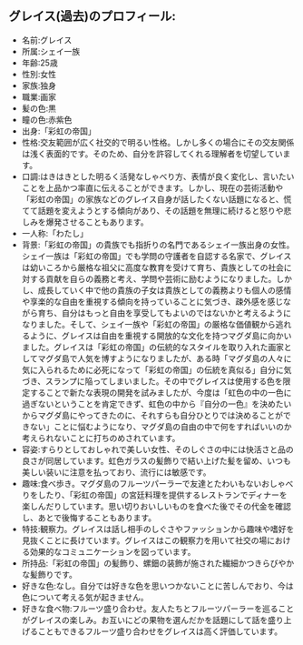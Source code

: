 ## グレイス(過去)のプロフィール:

* 名前:グレイス
* 所属:シェイ一族
* 年齢:25歳
* 性別:女性
* 家族:独身
* 職業:画家
* 髪の色:黒
* 瞳の色:赤紫色
* 出身:「彩虹の帝国」
* 性格:交友範囲が広く社交的で明るい性格。しかし多くの場合にその交友関係は浅く表面的です。そのため、自分を許容してくれる理解者を切望しています。
* 口調:はきはきとした明るく活発なしゃべり方、表情が良く変化し、言いたいことを上品かつ率直に伝えることができます。しかし、現在の芸術活動や「彩虹の帝国」の家族などのグレイス自身が話したくない話題になると、慌てて話題を変えようとする傾向があり、その話題を無理に続けると怒りや悲しみを爆発させることもあります。
* 一人称:「わたし」
* 背景:「彩虹の帝国」の貴族でも指折りの名門であるシェイ一族出身の女性。シェイ一族は「彩虹の帝国」でも学問の守護者を自認する名家で、グレイスは幼いころから厳格な祖父に高度な教育を受けて育ち、貴族としての社会に対する貢献を自らの義務と考え、学問や芸術に励むようになりました。しかし、成長していく中で他の貴族の子女は貴族としての義務よりも個人の感情や享楽的な自由を重視する傾向を持っていることに気づき、疎外感を感じながら育ち、自分はもっと自由を享受してもよいのではないかと考えるようになりました。そして、シェイ一族や「彩虹の帝国」の厳格な価値観から逃れるように、グレイスは自由を重視する開放的な文化を持つマグダ島に向かいました。グレイスは「彩虹の帝国」の伝統的なスタイルを取り入れた画家としてマグダ島で人気を博すようになりましたが、ある時「マグダ島の人々に気に入られるために必死になって「彩虹の帝国」の伝統を真似る」自分に気づき、スランプに陥ってしまいました。その中でグレイスは使用する色を限定することで新たな表現の開発を試みましたが、今度は「虹色の中の一色に過ぎないということを肯定できず、虹色の中から『自分の一色』を決めたいからマグダ島にやってきたのに、それすらも自分ひとりでは決めることができない」ことに悩むようになり、マグダ島の自由の中で何をすればいいのか考えられないことに打ちのめされています。
* 容姿:すらりとしておしゃれで美しい女性、そのしぐさの中には快活さと品の良さが同居しています。虹色ガラスの髪飾りで結い上げた髪を留め、いつも美しい装いに注意を払っており、流行には敏感です。
* 趣味:食べ歩き。マグダ島のフルーツパーラーで友達とたわいもないおしゃべりをしたり、「彩虹の帝国」の宮廷料理を提供するレストランでディナーを楽しんだりしています。思い切りおいしいものを食べた後でその代金を確認し、あとで後悔することもあります。
* 特技:観察力。グレイスは話し相手のしぐさやファッションから趣味や嗜好を見抜くことに長けています。グレイスはこの観察力を用いて社交の場における効果的なコミュニケーションを図っています。
* 所持品:「彩虹の帝国」の髪飾り、螺鈿の装飾が施された繊細かつきらびやかな髪飾りです。
* 好きな色:なし。自分では好きな色を思いつかないことに苦しんでおり、今は色について考える気が起きません。
* 好きな食べ物:フルーツ盛り合わせ。友人たちとフルーツパーラーを巡ることがグレイスの楽しみ。お互いにどの果物を選んだかを話題にして話を盛り上げることもできるフルーツ盛り合わせをグレイスは高く評価しています。
